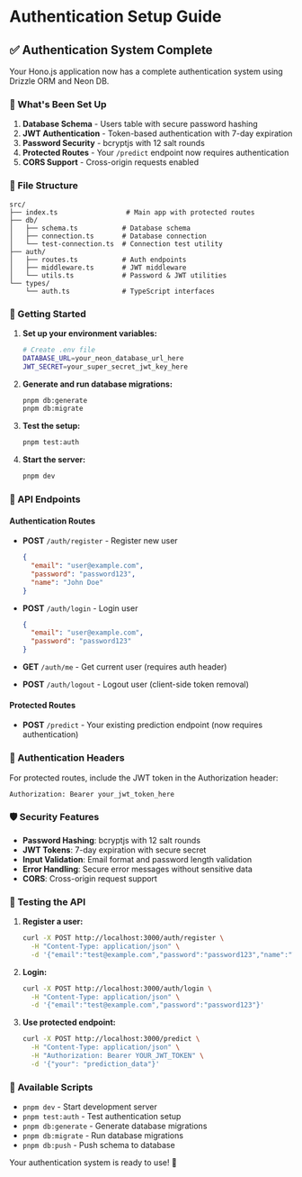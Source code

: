 # Authentication Setup Guide

## ✅ Authentication System Complete

Your Hono.js application now has a complete authentication system using Drizzle ORM and Neon DB.

### 🔧 What's Been Set Up

1. **Database Schema** - Users table with secure password hashing
2. **JWT Authentication** - Token-based authentication with 7-day expiration
3. **Password Security** - bcryptjs with 12 salt rounds
4. **Protected Routes** - Your `/predict` endpoint now requires authentication
5. **CORS Support** - Cross-origin requests enabled

### 📁 File Structure

```
src/
├── index.ts                 # Main app with protected routes
├── db/
│   ├── schema.ts           # Database schema
│   ├── connection.ts       # Database connection
│   └── test-connection.ts  # Connection test utility
├── auth/
│   ├── routes.ts           # Auth endpoints
│   ├── middleware.ts       # JWT middleware
│   └── utils.ts            # Password & JWT utilities
└── types/
    └── auth.ts             # TypeScript interfaces
```

### 🚀 Getting Started

1. **Set up your environment variables:**
   ```bash
   # Create .env file
   DATABASE_URL=your_neon_database_url_here
   JWT_SECRET=your_super_secret_jwt_key_here
   ```

2. **Generate and run database migrations:**
   ```bash
   pnpm db:generate
   pnpm db:migrate
   ```

3. **Test the setup:**
   ```bash
   pnpm test:auth
   ```

4. **Start the server:**
   ```bash
   pnpm dev
   ```

### 🔐 API Endpoints

#### Authentication Routes

- **POST** `/auth/register` - Register new user
  ```json
  {
    "email": "user@example.com",
    "password": "password123",
    "name": "John Doe"
  }
  ```

- **POST** `/auth/login` - Login user
  ```json
  {
    "email": "user@example.com",
    "password": "password123"
  }
  ```

- **GET** `/auth/me` - Get current user (requires auth header)
- **POST** `/auth/logout` - Logout user (client-side token removal)

#### Protected Routes

- **POST** `/predict` - Your existing prediction endpoint (now requires authentication)

### 🔑 Authentication Headers

For protected routes, include the JWT token in the Authorization header:

```
Authorization: Bearer your_jwt_token_here
```

### 🛡️ Security Features

- **Password Hashing**: bcryptjs with 12 salt rounds
- **JWT Tokens**: 7-day expiration with secure secret
- **Input Validation**: Email format and password length validation
- **Error Handling**: Secure error messages without sensitive data
- **CORS**: Cross-origin request support

### 🧪 Testing the API

1. **Register a user:**
   ```bash
   curl -X POST http://localhost:3000/auth/register \
     -H "Content-Type: application/json" \
     -d '{"email":"test@example.com","password":"password123","name":"Test User"}'
   ```

2. **Login:**
   ```bash
   curl -X POST http://localhost:3000/auth/login \
     -H "Content-Type: application/json" \
     -d '{"email":"test@example.com","password":"password123"}'
   ```

3. **Use protected endpoint:**
   ```bash
   curl -X POST http://localhost:3000/predict \
     -H "Content-Type: application/json" \
     -H "Authorization: Bearer YOUR_JWT_TOKEN" \
     -d '{"your": "prediction_data"}'
   ```

### 📝 Available Scripts

- `pnpm dev` - Start development server
- `pnpm test:auth` - Test authentication setup
- `pnpm db:generate` - Generate database migrations
- `pnpm db:migrate` - Run database migrations
- `pnpm db:push` - Push schema to database

Your authentication system is ready to use! 🎉
